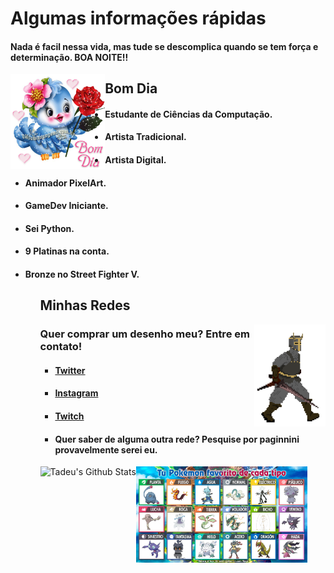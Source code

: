 <h1> Algumas informações rápidas</h1>

<h4>Nada é facil nessa vida, mas tude se descomplica quando se tem força e determinação. BOA NOITE!!</h4>
<img align="left" src=./4b8274cdd4bb64b7ec094cd5c3d7d306.gif alt="teste" width=30% height=30%/>
<h2> Bom Dia</h2>
<ul>
    <li><h4>Estudante de Ciências da Computação.</h4></li>
    <li><h4>Artista Tradicional.</h4></li>
    <li><h4>Artista Digital.</h4></li>
    <li><h4>Animador PixelArt.</h4></li>
    <li><h4>GameDev Iniciante.</h4></li>
    <li><h4>Sei Python.</h4></li>
    <li><h4>9 Platinas na conta.</h4></li>
    <li><h4>Bronze no Street Fighter V.</h4></li>
<ul>
<h2> Minhas Redes</h2>
<img align="right" src=./walk.gif alt="teste" width=25% height=25%/>
<h3>Quer comprar um desenho meu? Entre em contato!</h3>
<ul>
    <li><h4><a href="https://twitter.com/paginnini">Twitter</a></h4></li>
    <li><h4><a href="https://www.instagram.com/paginnini/">Instagram</a></h4></li>
    <li><h4><a href="https://www.twitch.tv/paginnini">Twitch</a></h4></li>
    <li><h4>Quer saber de alguma outra rede? Pesquise por paginnini provavelmente serei eu.</h4></li>
</ul>
<img align="left" src="https://github-readme-stats.vercel.app/api?username=paginnini&show_icons=true&hide_border=true" alt="Tadeu's Github Stats">

<img align="bottom" src=./favoritos.jfif alt="SE VOCE N CONCORDA SAI FORA" width=60% height=60%/>
